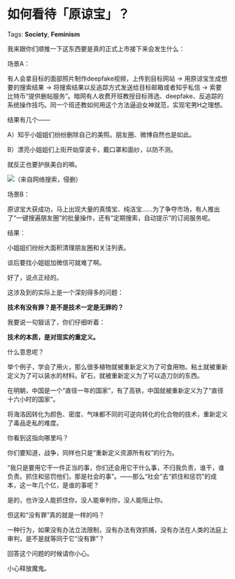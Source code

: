 # 如何看待「原谅宝」？

Tags: **Society**, **Feminism**

我来跟你们顺推一下这东西要是真的正式上市接下来会发生什么：

场景A：

有人会拿目标的面部照片制作deepfake视频，上传到目标网站 -> 用原谅宝生成想要的搜索结果 -> 将搜索结果以反追踪方式发送给目标邮箱或者知乎私信 -> 索要比特币“提供删帖服务”。暗网有人收费开班教授目标筛选、deepfake、反追踪的系统操作技巧。同一个班还教如何用这个方法逼迫女神就范，实现宅男H之理想。

结果有几个——

A）知乎小姐姐们纷纷删除自己的美照。朋友圈、微博自然也是如此。

B）漂亮小姐姐们上街开始穿波卡，戴口罩和面纱，以防不测。

就反正也要护肤美白的嘛。

![](https://pic2.zhimg.com/50/v2-500ec3de8970b06b77ccc56381c3c725_hd.jpg?source=1940ef5c)（来自网络搜索，侵删）

  


场景B：

原谅宝大获成功，马上出现大量的真情宝、纯洁宝……为了争夺市场，有人推出了“一键搜遍朋友圈”的批量操作，还有“定期搜索，自动提示”的订阅服务呢。

结果：

小姐姐们纷纷大面积清理朋友圈和关注列表。

谈后要找小姐姐加微信可就难了啊。

好了，说点正经的。

这涉及到的实际上是一个深刻得多的问题：

**技术有没有罪？是不是技术一定是无罪的？**

  


我要说一句狠话了，你们仔细听着：

**技术的本质，是对现实的重定义。**

什么意思呢？

举个例子，学会了用火，那么很多植物就被重新定义为了可食用物。粘土就被重新定义为了可以装水的材料。矿石，就被重新定义为了可以造刀剑的东西。

在明朝，中国是一个“直径一年的国家”，有了高铁，中国就被重新定义为了“直径十六小时的国家”。

将海洛因转化为颜色、密度、气味都不同的可逆向转化的化合物的技术，重新定义了毒品走私的难度。

你看到这指向哪里吗？

你们要知道，战争，同样也只是“重新定义资源所有权”的行为。

“我只是要用它干一件正当的事，你们还会用它干什么事，不归我负责，谁干，谁负责。抓住和惩罚他们，那是社会的事”。——那么“社会”去“抓住和惩罚”的成本，这一年几个亿，是谁的事呢？

是的，也许没人能抓住你，没人能审判你，没人能阻止你。

但这和“没有罪”真的就是一样的吗？

一种行为，如果没有办法立法限制，没有办法有效抓捕，没有办法在人类的法庭上审判，是不是就等同于它“没有罪”？

回答这个问题的时候请你小心。

小心释放魔鬼。



